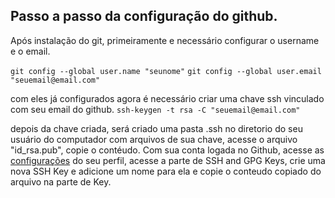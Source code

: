 ## Passo a passo da configuração do github.

Após instalação do git, primeiramente e necessário configurar o username e o email.

`git config --global user.name "seunome"`
`git config --global user.email "seuemail@email.com"`

com eles já configurados agora é necessário criar uma chave ssh vinculado com seu email do github.
`ssh-keygen -t rsa -C "seuemail@email.com"`

depois da chave criada, será criado uma pasta .ssh no diretorio do seu usuário do computador com arquivos de sua chave, acesse o arquivo "id_rsa.pub", copie o contéudo.
Com sua conta logada no Github, acesse as [configurações](https://github.com/settings/keys) do seu perfil, acesse a parte de SSH and GPG Keys, crie uma nova SSH Key e adicione um nome para ela e copie o conteudo copiado do arquivo na parte de Key.
